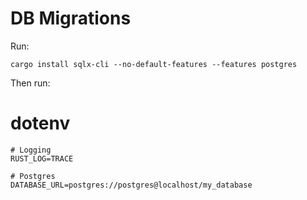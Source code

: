 # DB Migrations

Run:
```
cargo install sqlx-cli --no-default-features --features postgres
```

Then run:


# dotenv

```
# Logging
RUST_LOG=TRACE

# Postgres
DATABASE_URL=postgres://postgres@localhost/my_database
```